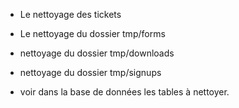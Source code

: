 * Le nettoyage des tickets
* Le nettoyage du dossier tmp/forms
* nettoyage du dossier tmp/downloads
* nettoyage du dossier tmp/signups

* voir dans la base de données les tables à nettoyer.
